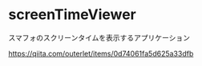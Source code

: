 # screenTimeViewer
スマフォのスクリーンタイムを表示するアプリケーション

https://qiita.com/outerlet/items/0d74061fa5d625a33dfb
